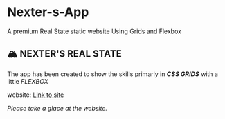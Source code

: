 # Nexter-s-App
A premium Real State static website Using Grids and Flexbox

## :mountain_snow: NEXTER'S REAL STATE 

The app has been created to show the skills primarly in ***CSS GRIDS*** with a little *FLEXBOX*

website: [Link to site](https://aditya23-1994.github.io/Nexter-s-App/)

*Please take a glace at the website.*

